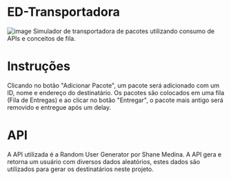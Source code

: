 # ED-Transportadora
![image](https://github.com/user-attachments/assets/2f47c78d-b8be-4e70-8d42-d5d81efaf987)
Simulador de transportadora de pacotes utilizando consumo de APIs e conceitos de fila.
# Instruções
Clicando no botão "Adicionar Pacote", um pacote será adicionado com um ID, nome e endereço do destinatário.
Os pacotes são colocados em uma fila (Fila de Entregas) e ao clicar no botão "Entregar", o pacote mais antigo será removido e entregue após um delay.
# API
A API utilizada é a Random User Generator por Shane Medina.
A API gera e retorna um usuário com diversos dados aleatórios, estes dados são utilizados para gerar os destinatários neste projeto.
